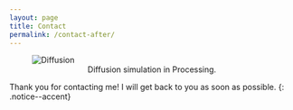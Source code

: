 ```yaml
---
layout: page
title: Contact
permalink: /contact-after/
---
```

<link rel="stylesheet" href="/css/custom.css">
<link rel="stylesheet" href="https://cdn.jsdelivr.net/npm/bootstrap@3.4.1/dist/css/bootstrap.min.css" integrity="sha256-bZLfwXAP04zRMK2BjiO8iu9pf4FbLqX6zitd+tIvLhE=" crossorigin="anonymous">
<!-- <script type="text/javascript" src="/js/contact-us.js"></script> -->


<figure>
  <img class="stretch" src="{{site.url}}/assets/images/diffusion-wide.png"  alt="Diffusion"/>
  <figcaption style="text-align:center">Diffusion simulation in Processing.</figcaption>
</figure>


 <!-- <iframe src="https://docs.google.com/forms/d/e/1FAIpQLSd0PpgbZSB7JiKie9t6kY13LICkZ-rTjfGrnZfJzOcZiV_s4w/viewform?embedded=true" width="640" height="677" frameborder="0" marginheight="0" marginwidth="0">Loading…</iframe> -->
Thank you for contacting me! I will get back to you as soon as possible. 
{: .notice--accent}